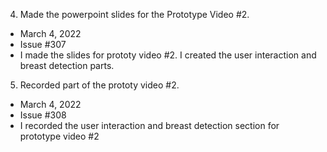 4. Made the powerpoint slides for the Prototype Video #2. 
- March 4, 2022
- Issue #307
- I made the slides for prototy video #2. I created the user interaction and breast detection parts.

5. Recorded part of the prototy video #2.
- March 4, 2022
- Issue #308
- I recorded the user interaction and breast detection section for prototype video #2
